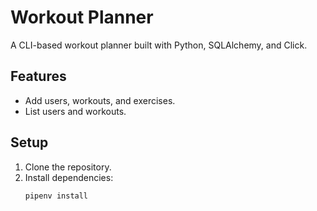 # Workout Planner

A CLI-based workout planner built with Python, SQLAlchemy, and Click.

## Features
- Add users, workouts, and exercises.
- List users and workouts.

## Setup
1. Clone the repository.
2. Install dependencies:
   ```bash
   pipenv install
